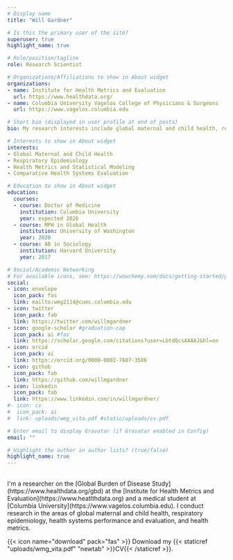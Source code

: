 ```yaml
---
# Display name
title: "Will Gardner"

# Is this the primary user of the site?
superuser: true
highlight_name: true

# Role/position/tagline
role: Research Scientist

# Organizations/Affiliations to show in About widget
organizations:
- name: Institute for Health Metrics and Evaluation
  url: https://www.healthdata.org/
- name: Columbia University Vagelos College of Physicians & Surgeons
  url: https://www.vagelos.columbia.edu

# Short bio (displayed in user profile at end of posts)
bio: My research interests include global maternal and child health, respiratory epidemiology, and health metrics and statistical modeling.

# Interests to show in About widget
interests:
- Global Maternal and Child Health 
- Respiratory Epidemiology
- Health Metrics and Statistical Modeling
- Comparative Health Systems Evaluation

# Education to show in About widget
education:
  courses:
  - course: Doctor of Medicine
    institution: Columbia University
    year: expected 2026
  - course: MPH in Global Health
    institution: University of Washington
    year: 2020
  - course: AB in Sociology
    institution: Harvard University
    year: 2017

# Social/Academic Networking
# For available icons, see: https://wowchemy.com/docs/getting-started/page-builder/#icons
social:
- icon: envelope
  icon_pack: fas
  link: mailto:wmg2114@cumc.columbia.edu
- icon: twitter
  icon_pack: fab
  link: https://twitter.com/willmgardner
- icon: google-scholar #graduation-cap  
  icon_pack: ai #fas
  link: https://scholar.google.com/citations?user=LbtdQcsAAAAJ&hl=en
- icon: orcid
  icon_pack: ai
  link: https://orcid.org/0000-0002-7607-3586
- icon: github
  icon_pack: fab
  link: https://github.com/willmgardner
- icon: linkedin
  icon_pack: fab
  link: https://www.linkedin.com/in/willmgardner/
#- icon: cv
#  icon_pack: ai
#  link: uploads/wmg_vita.pdf #static/uploads/cv.pdf

# Enter email to display Gravatar (if Gravatar enabled in Config)
email: ""

# Highlight the author in author lists? (true/false)
highlight_name: true
---
```

<br /> 
I'm a researcher on the [Global Burden of Disease Study](https://www.healthdata.org/gbd) at the [Institute for Health Metrics and Evaluation](https://www.heatlthdata.org) and a medical student at [Columbia University](https://www.vagelos.columbia.edu). I conduct research in the areas of global maternal and child health, respiratory epidemiology, health systems performance and evaluation, and health metrics.

{{< icon name="download" pack="fas" >}} Download my {{< staticref "uploads/wmg_vita.pdf" "newtab" >}}CV{{< /staticref >}}.
